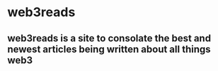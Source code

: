 # web3reads

## web3reads is a site to consolate the best and newest articles being written about all things web3
